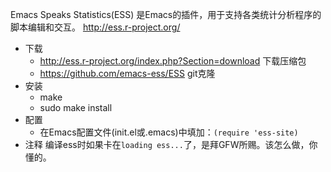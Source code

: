Emacs Speaks Statistics(ESS) 是Emacs的插件，用于支持各类统计分析程序的脚本编辑和交互。
http://ess.r-project.org/

- 下载 
  - http://ess.r-project.org/index.php?Section=download 下载压缩包
  - https://github.com/emacs-ess/ESS git克隆
- 安装
  - make
  - sudo make install
- 配置
  - 在Emacs配置文件(init.el或.emacs)中填加：`(require 'ess-site)`
- 注释
  编译ess时如果卡在`loading ess...`了，是拜GFW所赐。该怎么做，你懂的。

